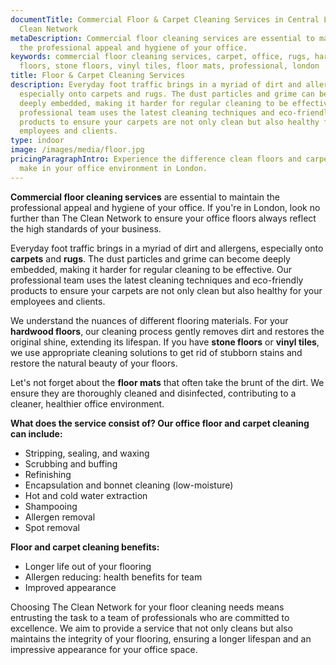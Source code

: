 ```yaml
---
documentTitle: Commercial Floor & Carpet Cleaning Services in Central London - The
  Clean Network
metaDescription: Commercial floor cleaning services are essential to maintain
  the professional appeal and hygiene of your office.
keywords: commercial floor cleaning services, carpet, office, rugs, hardwood
  floors, stone floors, vinyl tiles, floor mats, professional, london
title: Floor & Carpet Cleaning Services
description: Everyday foot traffic brings in a myriad of dirt and allergens,
  especially onto carpets and rugs. The dust particles and grime can become
  deeply embedded, making it harder for regular cleaning to be effective. Our
  professional team uses the latest cleaning techniques and eco-friendly
  products to ensure your carpets are not only clean but also healthy for your
  employees and clients.
type: indoor
image: /images/media/floor.jpg
pricingParagraphIntro: Experience the difference clean floors and carpets can
  make in your office environment in London.
---
```

<strong>Commercial floor cleaning services</strong> are essential to maintain the professional appeal and hygiene of your office. If you're in London, look no further than The Clean Network to ensure your office floors always reflect the high standards of your business.

Everyday foot traffic brings in a myriad of dirt and allergens, especially onto <strong>carpets</strong> and <strong>rugs</strong>. The dust particles and grime can become deeply embedded, making it harder for regular cleaning to be effective. Our professional team uses the latest cleaning techniques and eco-friendly products to ensure your carpets are not only clean but also healthy for your employees and clients.

We understand the nuances of different flooring materials. For your <strong>hardwood floors</strong>, our cleaning process gently removes dirt and restores the original shine, extending its lifespan. If you have <strong>stone floors</strong> or <strong>vinyl tiles</strong>, we use appropriate cleaning solutions to get rid of stubborn stains and restore the natural beauty of your floors.

Let's not forget about the <strong>floor mats</strong> that often take the brunt of the dirt. We ensure they are thoroughly cleaned and disinfected, contributing to a cleaner, healthier office environment.

**What does the service consist of? Our office floor and carpet cleaning can include:**

* Stripping, sealing, and waxing
* Scrubbing and buffing
* Refinishing
* Encapsulation and bonnet cleaning (low-moisture)
* Hot and cold water extraction
* Shampooing
* Allergen removal
* Spot removal

**Floor and carpet cleaning benefits:**

* Longer life out of your flooring
* Allergen reducing: health benefits for team
* Improved appearance

Choosing The Clean Network for your floor cleaning needs means entrusting the task to a team of professionals who are committed to excellence. We aim to provide a service that not only cleans but also maintains the integrity of your flooring, ensuring a longer lifespan and an impressive appearance for your office space.